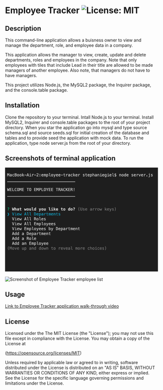 # Employee Tracker ![License: MIT](https://img.shields.io/badge/License-MIT-yellow.svg)

## Description
  This command-line application allows a buisness owner to view and manage the department, role, and employee data in a company. 
  
  This application allows the manager to view, create, update and delete departments, roles and employees in the company. Note that only employees with tiles that include Lead in their title are allowed to be made managers of another employee. Also note, that managers do not have to have managers.
  
  This project utilizes Node.js, the MySQL2 package, the Inquirer package, and the console.table package.

## Installation
  Clone the repository to your terminal. Intall Node.js to your terminal. Install MySQL2, Inquirer and console.table packages to the root of your project directory. When you star the application go into mysql and type source schema.sql and source seeds.sql for initial creation of the database and tables and to provide seed the application with mock data. To run the application, type node server.js from the root of your directory.

## Screenshots of terminal application 

![Screenshot of Employee Tracker initial welcome](./assets/images/welcome-screen-shot.png)

![Screenshot of Employee Tracker employee list](./assets/images/employee-list-screen-shot.png)

## Usage
  [Link to Employee Tracker application walk-through video](https://drive.google.com/file/d/1pU4vjhVSz6vKKv4JV9lb5QJKZwZ5xIQC/view) 

## License  
  
Licensed under the The MIT License (the "License");
you may not use this file except in compliance with the License.
You may obtain a copy of the License at

(https://opensource.org/licenses/MIT)

Unless required by applicable law or agreed to in writing, software
distributed under the License is distributed on an "AS IS" BASIS,
WITHOUT WARRANTIES OR CONDITIONS OF ANY KIND, either express or implied.
See the License for the specific language governing permissions and
limitations under the License.
  

    